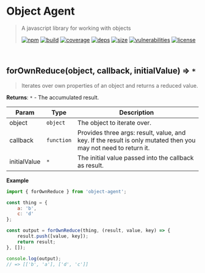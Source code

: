 # Object Agent

> A javascript library for working with objects
>
> [![npm][npm]][npm-url]
[![build][build]][build-url]
[![coverage][coverage]][coverage-url]
[![deps][deps]][deps-url]
[![size][size]][size-url]
[![vulnerabilities][vulnerabilities]][vulnerabilities-url]
[![license][license]][license-url]


<br><a name="forOwnReduce"></a>

## forOwnReduce(object, callback, initialValue) ⇒ <code>\*</code>
> Iterates over own properties of an object and returns a reduced value.

**Returns**: <code>\*</code> - The accumulated result.  

| Param | Type | Description |
| --- | --- | --- |
| object | <code>object</code> | The object to iterate over. |
| callback | <code>function</code> | Provides three args: result, value, and key. If the result is only mutated then you may not need to return it. |
| initialValue | <code>\*</code> | The initial value passed into the callback as result. |

**Example**  
``` javascript
import { forOwnReduce } from 'object-agent';

const thing = {
    a: 'b',
    c: 'd'
};

const output = forOwnReduce(thing, (result, value, key) => {
    result.push([value, key]);
    return result;
}, []);

console.log(output);
// => [['b', 'a'], ['d', 'c']]
```

[npm]: https://img.shields.io/npm/v/object-agent.svg
[npm-url]: https://npmjs.com/package/object-agent
[build]: https://travis-ci.org/DarrenPaulWright/object-agent.svg?branch&#x3D;master
[build-url]: https://travis-ci.org/DarrenPaulWright/object-agent
[coverage]: https://coveralls.io/repos/github/DarrenPaulWright/object-agent/badge.svg?branch&#x3D;master
[coverage-url]: https://coveralls.io/github/DarrenPaulWright/object-agent?branch&#x3D;master
[deps]: https://david-dm.org/DarrenPaulWright/object-agent.svg
[deps-url]: https://david-dm.org/DarrenPaulWright/object-agent
[size]: https://packagephobia.now.sh/badge?p&#x3D;object-agent
[size-url]: https://packagephobia.now.sh/result?p&#x3D;object-agent
[vulnerabilities]: https://snyk.io/test/github/DarrenPaulWright/object-agent/badge.svg?targetFile&#x3D;package.json
[vulnerabilities-url]: https://snyk.io/test/github/DarrenPaulWright/object-agent?targetFile&#x3D;package.json
[license]: https://img.shields.io/github/license/DarrenPaulWright/object-agent.svg
[license-url]: https://npmjs.com/package/object-agent/LICENSE.md
